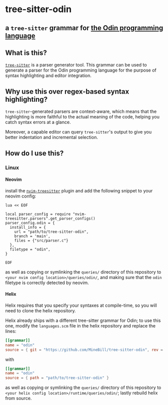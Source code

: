 # tree-sitter-odin

## a `tree-sitter` grammar for [the Odin programming language](https://odin-lang.org)

## What is this?

[`tree-sitter`](https://tree-sitter.github.io/tree-sitter/) is a parser generator
tool. This grammar can be used to generate a parser for the Odin programming language
for the purpose of syntax highlighting and editor integration.

## Why use this over regex-based syntax highlighting?

`tree-sitter`-generated parsers are context-aware, which means that the highlighting
is more faithful to the actual meaning of the code, helping you catch syntax errors
at a glance.

Moreover, a capable editor can query `tree-sitter`'s output to give you better indentation
and incremental selection.

## How do I use this?

### Linux

#### Neovim

install the [`nvim-treesitter`](https://github.com/nvim-treesitter/nvim-treesitter) plugin
and add the following snippet to your neovim config:

```vim
lua << EOF

local parser_config = require "nvim-treesitter.parsers".get_parser_configs()
parser_config.odin = {
  install_info = {
    url = "path/to/tree-sitter-odin",
    branch = 'main',
    files = {"src/parser.c"}
  },
  filetype = "odin",
}

EOF
```

as well as copying or symlinking the `queries/` directory of this repository to
`<your nvim config location>/queries/odin/`, and making sure that the `odin` filetype
is correctly detected by neovim.

#### Helix

Helix requires that you specify your syntaxes at compile-time, so you will need to clone
the helix repository.

Helix already ships with a different tree-sitter grammar for Odin; to use this one, modify
the `languages.scm` file in the helix repository and replace the lines:

``` toml
[[grammar]]
name = "odin"
source = { git = "https://github.com/MineBill/tree-sitter-odin", rev = "da885f4a387f169b9b69fe0968259ee257a8f69a" }
```

with

```toml
[[grammar]]
name = "odin"
source = { path = "path/to/tree-sitter-odin" }
```

as well as copying or symlinking the `queries/` directory of this repository to
`<your helix config location>/runtime/queries/odin/`; lastly rebuild helix from source.
